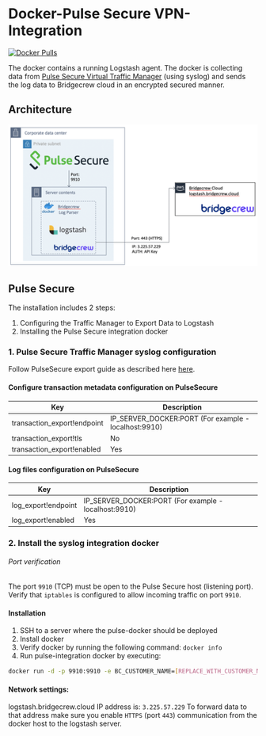 # Docker-Pulse Secure VPN-Integration
[![Docker Pulls](https://img.shields.io/docker/pulls/bridgecrew/pulse-integration)](https://hub.docker.com/r/bridgecrew/pulse-integration)

The docker contains a running Logstash agent. The docker is collecting data from [Pulse Secure Virtual Traffic Manager](https://www.pulsesecure.net/) (using syslog) and sends the log data to Bridgecrew cloud in an encrypted secured manner.

## Architecture 
![Integration architecture](../../docs/PulseSecureArc.png)

## Pulse Secure
The installation includes 2 steps:   
 1) Configuring the Traffic Manager to Export Data to Logstash
 2) Installing the Pulse Secure integration docker 
 
 
 ### 1. Pulse Secure Traffic Manager syslog configuration
 Follow PulseSecure export guide as described here [here](https://docs.pulsesecure.net/WebHelp/PvTM/18.3/ps-vtm-18.3-userguide/ps-vtm-18.3-userguide/KeyFeatures/KeyFeatures.htm#XREF_24697_Exporting).
    
#### Configure transaction metadata configuration on PulseSecure
| Key | Description| 
|-----|------------|
| transaction_export!endpoint | IP_SERVER_DOCKER:PORT (For example -localhost:9910)|
| transaction_export!tls | No |
| transaction_export!enabled | Yes |   

#### Log files configuration on PulseSecure
| Key | Description| 
|-----|------------|
| log_export!endpoint | IP_SERVER_DOCKER:PORT (For example -localhost:9910)|
| log_export!enabled | Yes |


### 2. Install the syslog integration docker 
###### Port verification
The port `9910` (TCP) must be open to the Pulse Secure host (listening port).   
Verify that `iptables` is configured to allow incoming traffic on port `9910`.

#### Installation

1. SSH to a server where the pulse-docker should be deployed
2. Install docker
3. Verify docker by running the following command: ``` docker info ```
4. Run pulse-integration docker by executing:
```sh
docker run -d -p 9910:9910 -e BC_CUSTOMER_NAME=[REPLACE_WITH_CUSTOMER_NAME] -e BC_API_TOKEN=[REPLACE_WITH_API_TOKEN] -e BC_URL="https://logstash.bridgecrew.cloud/logstash" bridgecrew/pulse-integration
```
#### Network settings:
logstash.bridgecrew.cloud IP address is: `3.225.57.229`
To forward data to that address make sure you enable `HTTPS` (port `443`) communication from the docker host to the logstash server.
